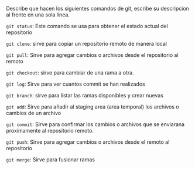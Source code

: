 Describe que hacen los siguientes comandos de git, escribe su descripcion al frente en una sola linea.

`git status`: Este comando se usa para obtener el estado actual del repositorio

`git clone`: sirve para copiar un repositorio remoto de manera local

`git pull`: Sirve para agregar cambios o archivos desde el repositorio al remoto

`git checkout`: sirve para cambiar de una rama a otra.

`git log`: Sirve para ver cuantos commit se han realizados

`git branch`: sirve para listar las ramas disponibles y crear nuevas

`git add`: Sirve para añadir al staging area (area temporal) los archivos o cambios de un archivo

`git commit`: Sirve para confirmar los cambios o archivos que se enviarana proximamente al repositorio remoto.

`git push`: Sirve para agregar cambios o archivos desde el remoto al repositorio

`git merge`: Sirve para fusionar ramas 

